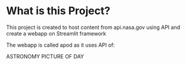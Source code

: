 # What is this Project?
This project is created to host content from api.nasa.gov using API and create a webapp on Streamlit framework

The webapp is called apod as it uses API of:

ASTRONOMY PICTURE OF DAY
